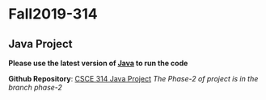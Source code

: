# Fall2019-314
## Java Project

**Please use the latest version of [Java](https://www.java.com/en/download/) to run the code**

__Github Repository__: [CSCE 314 Java Project](https://github.com/DeepBhat/CSCE314JavaProject.git) 
*The Phase-2 of project is in the branch phase-2*